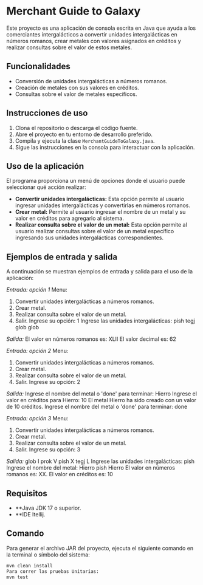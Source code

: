# Merchant Guide to Galaxy

Este proyecto es una aplicación de consola escrita en Java que ayuda a los comerciantes intergalácticos a convertir unidades intergalácticas en números romanos, crear metales con valores asignados en créditos y realizar consultas sobre el valor de estos metales.

## Funcionalidades

- Conversión de unidades intergalácticas a números romanos.
- Creación de metales con sus valores en créditos.
- Consultas sobre el valor de metales específicos.

## Instrucciones de uso

1. Clona el repositorio o descarga el código fuente.
2. Abre el proyecto en tu entorno de desarrollo preferido.
3. Compila y ejecuta la clase `MerchantGuideToGalaxy.java`.
4. Sigue las instrucciones en la consola para interactuar con la aplicación.

## Uso de la aplicación

El programa proporciona un menú de opciones donde el usuario puede seleccionar qué acción realizar:

- **Convertir unidades intergalácticas:** Esta opción permite al usuario ingresar unidades intergalácticas y convertirlas en números romanos.
- **Crear metal:** Permite al usuario ingresar el nombre de un metal y su valor en créditos para agregarlo al sistema.
- **Realizar consulta sobre el valor de un metal:** Esta opción permite al usuario realizar consultas sobre el valor de un metal específico ingresando sus unidades intergalácticas correspondientes.

## Ejemplos de entrada y salida

A continuación se muestran ejemplos de entrada y salida para el uso de la aplicación:

*Entrada: opción 1*
Menu:
1. Convertir unidades intergalácticas a números romanos.
2. Crear metal.
3. Realizar consulta sobre el valor de un metal.
4. Salir.
Ingrese su opción: 1
Ingrese las unidades intergalácticas: pish tegj glob glob

*Salida:*
El valor en números romanos es: XLII
El valor decimal es: 62

*Entrada: opción 2*
Menu:
1. Convertir unidades intergalácticas a números romanos.
2. Crear metal.
3. Realizar consulta sobre el valor de un metal.
4. Salir.
Ingrese su opción: 2

*Salida:*
Ingrese el nombre del metal o 'done' para terminar: Hierro
Ingrese el valor en créditos para Hierro: 10
El metal Hierro ha sido creado con un valor de 10 créditos.
Ingrese el nombre del metal o 'done' para terminar: done

*Entrada: opción 3*
Menu:
1. Convertir unidades intergalácticas a números romanos.
2. Crear metal.
3. Realizar consulta sobre el valor de un metal.
4. Salir.
Ingrese su opción: 3

*Salida:*
glob I
prok V
pish X
tegj L
Ingrese las unidades intergalácticas: pish
Ingrese el nombre del metal: Hierro
pish
Hierro
El valor en números romanos es: XX. El valor en créditos es: 10

## Requisitos
- **Java JDK 17 o superior.
- **IDE Itellij.

## Comando
Para generar el archivo JAR del proyecto, ejecuta el siguiente comando en la terminal o símbolo del sistema:
```bash
mvn clean install
Para correr las pruebas Unitarias:
mvn test
